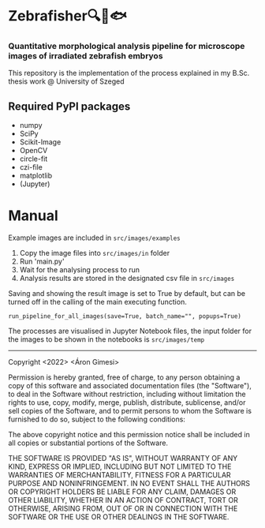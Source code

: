 # Zebrafisher🔍🦓🐟

### Quantitative morphological analysis pipeline for microscope images of irradiated zebrafish embryos

This repository is the implementation of the process explained in my B.Sc. thesis work @ University of Szeged

## Required PyPI packages

- numpy
- SciPy
- Scikit-Image
- OpenCV
- circle-fit
- czi-file
- matplotlib
- (Jupyter)

# Manual

Example images are included in ``src/images/examples``

1. Copy the image files into ``src/images/in`` folder
2. Run 'main.py'
3. Wait for the analysing process to run
4. Analysis results are stored in the designated csv file in ``src/images``

Saving and showing the result image is set to True by default, but can be turned off in the calling of the main
executing function.

``run_pipeline_for_all_images(save=True, batch_name="", popups=True)``

The processes are visualised in Jupyter Notebook files, the input folder for the images to be shown in the notebooks
is ``src/images/temp``

---
Copyright <2022> <Áron Gimesi>

Permission is hereby granted, free of charge, to any person obtaining a copy of this software and associated
documentation files (the "Software"), to deal in the Software without restriction, including without limitation the
rights to use, copy, modify, merge, publish, distribute, sublicense, and/or sell copies of the Software, and to permit
persons to whom the Software is furnished to do so, subject to the following conditions:

The above copyright notice and this permission notice shall be included in all copies or substantial portions of the
Software.

THE SOFTWARE IS PROVIDED "AS IS", WITHOUT WARRANTY OF ANY KIND, EXPRESS OR IMPLIED, INCLUDING BUT NOT LIMITED TO THE
WARRANTIES OF MERCHANTABILITY, FITNESS FOR A PARTICULAR PURPOSE AND NONINFRINGEMENT. IN NO EVENT SHALL THE AUTHORS OR
COPYRIGHT HOLDERS BE LIABLE FOR ANY CLAIM, DAMAGES OR OTHER LIABILITY, WHETHER IN AN ACTION OF CONTRACT, TORT OR
OTHERWISE, ARISING FROM, OUT OF OR IN CONNECTION WITH THE SOFTWARE OR THE USE OR OTHER DEALINGS IN THE SOFTWARE.
